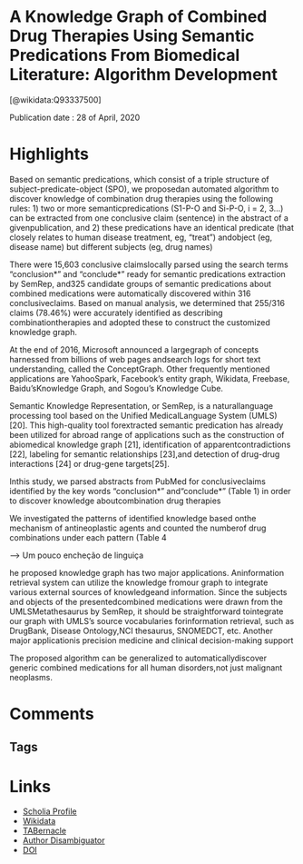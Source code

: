 
A Knowledge Graph of Combined Drug Therapies Using Semantic Predications From Biomedical Literature: Algorithm Development
==========================================================================================================================
  
  [@wikidata:Q93337500]  
  
Publication date : 28 of April, 2020  

# Highlights

Based on semantic predications, which consist of a triple structure of subject-predicate-object (SPO), we proposedan automated algorithm to discover knowledge of combination drug therapies using the following rules: 1) two or more semanticpredications (S1-P-O and Si-P-O, i = 2, 3...) can be extracted from one conclusive claim (sentence) in the abstract of a givenpublication, and 2) these predications have an identical predicate (that closely relates to human disease treatment, eg, “treat”) andobject (eg, disease name) but different subjects (eg, drug names)

 There were 15,603 conclusive claimslocally parsed using the search terms “conclusion*” and “conclude*” ready for semantic predications extraction by SemRep, and325 candidate groups of semantic predications about combined medications were automatically discovered within 316 conclusiveclaims. Based on manual analysis, we determined that 255/316 claims (78.46%) were accurately identified as describing combinationtherapies and adopted these to construct the customized knowledge graph.

At the end of 2016, Microsoft announced a  largegraph of concepts harnessed from billions of web pages andsearch logs for short text understanding, called the ConceptGraph. Other frequently mentioned applications are YahooSpark, Facebook’s  entity graph, Wikidata, Freebase, Baidu’sKnowledge Graph, and Sogou’s  Knowledge Cube.

Semantic Knowledge Representation, or SemRep, is a naturallanguage processing tool based on the Unified MedicalLanguage System (UMLS) [20]. This high-quality tool forextracted semantic predication has already been utilized for abroad range of applications such as the construction of abiomedical knowledge graph [21],  identification of apparentcontradictions [22],  labeling for semantic relationships [23],and detection of drug-drug interactions [24] or drug-gene targets[25].

 Inthis study,  we parsed abstracts from PubMed for conclusiveclaims identified by the key words “conclusion*” and“conclude*” (Table 1)  in order to discover knowledge aboutcombination drug therapies

 We investigated the patterns of identified knowledge based onthe mechanism of antineoplastic agents and counted the numberof drug combinations under each pattern (Table 4

 --> Um pouco encheção de linguiça 

he proposed knowledge graph has two major applications. Aninformation retrieval system can utilize the knowledge fromour graph to integrate various external sources of knowledgeand information. Since the subjects and objects of the presentedcombined medications were drawn from the UMLSMetathesaurus by SemRep, it should be straightforward tointegrate our graph with UMLS’s  source vocabularies forinformation retrieval, such as DrugBank, Disease Ontology,NCI thesaurus, SNOMEDCT,  etc. Another major applicationis precision medicine and clinical decision-making support


 The proposed algorithm can be generalized to automaticallydiscover generic combined medications for all human disorders,not just malignant neoplasms. 



# Comments

## Tags

# Links
  
 * [Scholia Profile](https://scholia.toolforge.org/work/Q93337500)  
 * [Wikidata](https://www.wikidata.org/wiki/Q93337500)  
 * [TABernacle](https://tabernacle.toolforge.org/?#/tab/manual/Q93337500/P921%3BP4510)  
 * [Author Disambiguator](https://author-disambiguator.toolforge.org/work_item_oauth.php?id=Q93337500&batch_id=&match=1&author_list_id=&doit=Get+author+links+for+work)  
 * [DOI](https://doi.org/10.2196/18323)  
